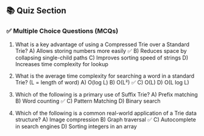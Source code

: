 ## 📚 Quiz Section

### ✅ Multiple Choice Questions (MCQs)



1. What is a key advantage of using a Compressed Trie over a Standard Trie?
A) Allows storing numbers more easily
✅ B) Reduces space by collapsing single-child paths
C) Improves sorting speed of strings
D) Increases time complexity for lookup

2. What is the average time complexity for searching a word in a standard Trie?
(L = length of word)
A) O(log L)
B) O(L²)
✅ C) O(L)
D) O(L log L)

3. Which of the following is a primary use of Suffix Trie?
A) Prefix matching
B) Word counting
✅ C) Pattern Matching
D) Binary search

4. Which of the following is a common real-world application of a Trie data structure?
A) Image compression
B) Graph traversal
✅ C) Autocomplete in search engines
D) Sorting integers in an array
